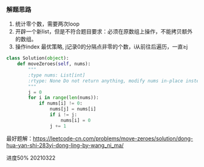 ### 解题思路
1. 统计零个数，需要两次loop
2. 开辟一个新list，但是不符合题目要求：必须在原数组上操作，不能拷贝额外的数组。
3. 操作index 最优策略, j记录0的分隔点非零的个数，i从前往后遍历，一直≥j
```python
class Solution(object):
    def moveZeroes(self, nums):
        """
        :type nums: List[int]
        :rtype: None Do not return anything, modify nums in-place instead.
        """
        j = 0
        for i in range(len(nums)):
            if nums[i] != 0:
                nums[j] = nums[i]
                if i != j:
                    nums[i] = 0
                j += 1
```
最好题解：https://leetcode-cn.com/problems/move-zeroes/solution/dong-hua-yan-shi-283yi-dong-ling-by-wang_ni_ma/

进度50% 20210322